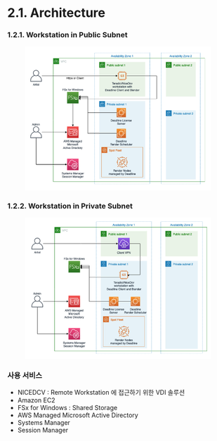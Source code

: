 # 2.1. Architecture





### 1.2.1. Workstation in Public Subnet

<figure><img src="../.gitbook/assets/image (4) (1).png" alt=""><figcaption></figcaption></figure>

### 1.2.2. Workstation in Private Subnet

<figure><img src="../.gitbook/assets/image (5) (1).png" alt=""><figcaption></figcaption></figure>



### 사용 서비스

* NICEDCV : Remote Workstation 에 접근하기 위한 VDI 솔루션
* Amazon EC2
* FSx for Windows : Shared Storage
* AWS Managed Microsoft Active Directory
* Systems Manager
* Session Manager

